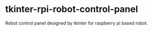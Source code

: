# tkinter-rpi-robot-control-panel
Robot control panel designed by tkinter for raspberry pi based robot. 
